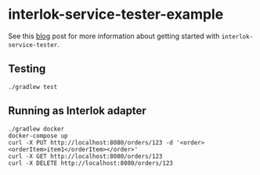 # interlok-service-tester-example

See this [blog](https://interlok.adaptris.net/blog/2018/07/03/testing-interlok-config.html) post for more information about getting started with `interlok-service-tester`.

## Testing

```
./gradlew test
```

## Running as Interlok adapter
```
./gradlew docker
docker-compose up
curl -X PUT http://localhost:8080/orders/123 -d '<order><orderItem>item1</orderItem></order>'
curl -X GET http://localhost:8080/orders/123
curl -X DELETE http://localhost:8080/orders/123
```
